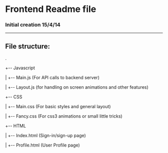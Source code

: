 # Frontend Readme file
### Initial creation 15/4/14

------------

## File structure:

.

+-- Javascript

|  +-- Main.js (For API calls to backend server)

|  +-- Layout.js (for handling on screen animations and other features)

+-- CSS

|  +-- Main.css (For basic styles and general layout)

|  +-- Fancy.css (For css3 animations or small little tricks)

+-- HTML

|  +-- Index.html (Sign-in/sign-up page)

|  +-- Profile.html (User Profile page)
 
  
  

